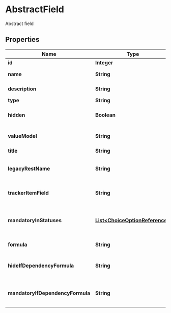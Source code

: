 

# AbstractField

Abstract field
## Properties

Name | Type | Description | Notes
------------ | ------------- | ------------- | -------------
**id** | **Integer** | Id of a field |  [optional]
**name** | **String** | Name of a field |  [optional]
**description** | **String** | Description of a field |  [optional]
**type** | **String** | Type of a field |  [optional]
**hidden** | **Boolean** | Visibility status of a field |  [optional]
**valueModel** | **String** | Name of the updater/getter value model |  [optional]
**title** | **String** | Title of a field |  [optional]
**legacyRestName** | **String** | Identifier matching the legacy REST API naming |  [optional]
**trackerItemField** | **String** | Tracker item&#39;s field name for this field |  [optional]
**mandatoryInStatuses** | [**List&lt;ChoiceOptionReference&gt;**](ChoiceOptionReference.md) | List of statuses where the field is mandatory. |  [optional]
**formula** | **String** | Formula value of a field |  [optional]
**hideIfDependencyFormula** | **String** | Hide If dependency formula value of a field |  [optional]
**mandatoryIfDependencyFormula** | **String** | Mandatory If dependency formula value of a field |  [optional]



